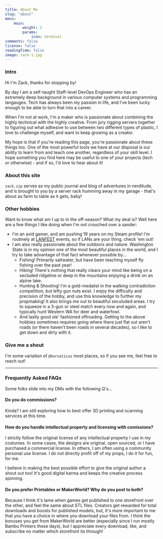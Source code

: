 ```yaml
---
title: About Me
slug: "about"
menu:
    main:
        weight: 2
        params:
            icon: terminal
comments: false
license: false
readingTime: false
image: zack-1.jpg
---
```

### Intro
Hi I'm Zack, thanks for stopping by!

By day I am a self-taught Staff-level DevOps Engineer who has an extremely deep background in various computer systems and programming langauges. Tech has always been my passion in life, and I've been lucky enough to be able to turn that into a career.

When I'm not at work, I'm a maker who is passionate about combining the highly technical with the highly creative. From jury rigging servers together to figuring out what adhesive to use between two different types of plastic, I love to challenge myself, and want to keep growing as a creator.

My hope is that if you're reading this page, you're passionate about these things too. One of the most powerful tools we have at our disposal is our ability to learn from and teach one another, regardless of your skill level. I hope something you find here may be useful to one of your projects (tech or otherwise) - and if so, I'd love to hear about it!

### About this site
`zack.zip` serves as my public journal and blog of adventures in nerditude, and is brought to you by a server rack humming away in my garage - that's about as farm to table as it gets, baby!

### Other hobbies
Want to know what am I up to in the off-season? What my deal is?
Well here are a few things I like doing when I'm not crouched over a sander:

- I'm an avid gamer, and am pushing 19 years on my Steam profile! I'm routinely at [LANFEST](https://lanfest.com/) events, so if LANs are your thing, check 'em out!
- I am also really passionate about the outdoors and nature. Washington State is in my opinion one of the most beautiful places in the world, and I try to take advantage of that fact whenever possible by...
    - Fishing! Primarily saltwater, but have been teaching myself fly fishing over the past year!
    - Hiking! There's nothing that really clears your mind like being on a secluded ridgeline or deep in the mountains enjoying a drink on an alpine lake.
    - Hunting & Shooting! I'm a gold-medalist in the walking contradiction competition, but lefty gun nuts exist. I enjoy the difficulty and precision of the hobby, and use this knowledge to further my propmaking! It also brings me out to beautiful seculuded areas. I try to squeeze in a 3-gun or steel match every now and again, and typically hunt Western WA for deer and waterfowl.
    - And lastly good ole' fashioned offroading.  Getting to the above hobbies sometimes requires going where there just flat out aren't roads (or there haven't been roads in several decades), so I like to get down and dirty with it.

### Give me a shout
I'm some variation of `@horvaticus` most places, so if you see me, feel free to reach out!

***

### Frequently Asked FAQs
Some folks slide into my DMs with the following Q's...

#### Do you do commissions?
Kinda? I am still exploring how to best offer 3D printing and scanning services at this time.

#### How do you handle intellectual property and licensing with comissions?
I strictly follow the original license of any intellectual property I use in my costumes. In some cases, the designs are original, open sourced, or I have purchased a commercial license. In others, I am often using a community personal use license. I do not directly profit off of my props, I do it for fun, for me.

I believe in making the best possible effort to give the original author a shout out too! It's good digital karma and keeps the creative process spinning.

#### Do you prefer Printables or MakerWorld? Why do you post to both?
Because I think it's lame when games get published to one storefront over the other, and feel the same about STL files. Creators get rewarded for total downloads and boosts for published models, but, it's more important to me that you have a choice in where you download your files from. I think the bonuses you get from MakerWorld are better (especially since I run mostly Bambu Printers these days), but I appreciate every download, like, and subscribe no matter which storefront its through!